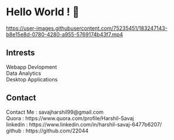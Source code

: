 ###                                                <h1> Hello World ! 👋 </h1>

https://user-images.githubusercontent.com/75235451/183247143-b8e15e8d-0780-4280-a955-5769174b43f7.mp4

<h2>Intrests</h2>
Webapp Devlopment <br>
Data Analytics    <br>
Desktop Applications <br>


<h2>Contact</h2>
Contact Me       : savajharshil99@gmail.com </br>
Quora            : https://www.quora.com/profile/Harshil-Savaj</br>
linkedin         : https://www.linkedin.com/in/harshil-savaj-6477b6207/<br>
github           : https://github.com/22044




